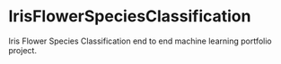 # IrisFlowerSpeciesClassification
Iris Flower Species Classification end to end machine learning portfolio project.
